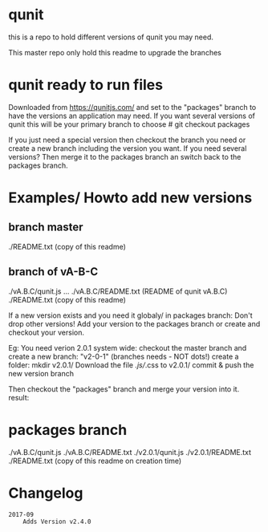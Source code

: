 # qunit

this is a repo to hold different versions of qunit you may need.

This master repo only hold this readme to upgrade the branches


# qunit ready to run files
Downloaded from https://qunitjs.com/ and set to the "packages" branch to have
the versions an application may need.
If you want several versions of qunit this will be your primary branch to choose
    # git checkout packages

If you just need a special version then checkout the branch you need or create
a new branch including the version you want.
If you need several versions? Then merge it to the packages branch an switch
back to the packages branch.



# Examples/ Howto add new versions

## branch master
./README.txt (copy of this readme)


## branch of vA-B-C
./vA.B.C/qunit.js
...
./vA.B.C/README.txt (README of qunit vA.B.C)
./README.txt (copy of this readme)


If a new version exists and you need it globaly/ in packages branch:
Don't drop other versions! Add your version to the packages branch or create
and checkout your version.

Eg: You need verion 2.0.1 system wide:
checkout the master branch and create a new branch: "v2-0-1" (branches needs - NOT dots!)
create a folder: mkdir v2.0.1/
Download the file *.js/*.css to v2.0.1/
commit & push the new version branch

Then checkout the "packages" branch and merge your version into it. result:
# packages branch
./vA.B.C/qunit.js
./vA.B.C/README.txt
./v2.0.1/qunit.js
./v2.0.1/README.txt
./README.txt (copy of this readme on creation time)




# Changelog

    2017-09
        Adds Version v2.4.0

